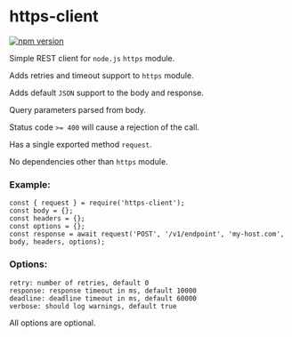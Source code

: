 # https-client


[![npm version](https://img.shields.io/npm/v/https-client)](https://www.npmjs.com/package/https-client)

Simple REST client for `node.js` `https` module.

Adds retries and timeout support to `https` module.

Adds default `JSON` support to the body and response.

Query parameters parsed from body.

Status code `>= 400` will cause a rejection of the call.

Has a single exported method `request`.

No dependencies other than `https` module.

### Example:

```
const { request } = require('https-client');
const body = {};
const headers = {};
const options = {};
const response = await request('POST', '/v1/endpoint', 'my-host.com', body, headers, options);
```

### Options:

    retry: number of retries, default 0
    response: response timeout in ms, default 10000
    deadline: deadline timeout in ms, default 60000
    verbose: should log warnings, default true

All options are optional.
